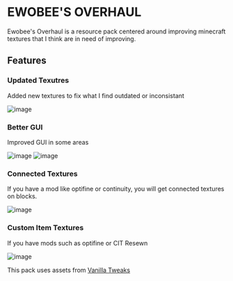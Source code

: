 # EWOBEE'S OVERHAUL
Ewobee's Overhaul is a resource pack centered around improving minecraft textures that I think are in need of improving.
## Features
### Updated Texutres
Added new textures to fix what I find outdated or inconsistant

![image](https://github.com/ewobee/Ewobees-Overhaul/assets/80922756/a03aeeed-38d5-49b6-90b3-f3d3c3cdb790)

### Better GUI
Improved GUI in some areas

![image](https://github.com/ewobee/Ewobees-Overhaul/assets/80922756/af14bfa3-684f-425d-b870-314cd8febf4e)
![image](https://github.com/ewobee/Ewobees-Overhaul/assets/80922756/4e7bd7bf-4e2d-4181-9190-4e835d3f2f05)

### Connected Textures
If you have a mod like optifine or continuity, you will get connected textures on blocks.

![image](https://github.com/ewobee/Ewobees-Overhaul/assets/80922756/06ccec29-2bfb-4cca-9704-14a2d38df0ca)

### Custom Item Textures
If you have mods such as optifine or CIT Resewn

![image](https://github.com/ewobee/Ewobees-Overhaul/assets/80922756/f6619f77-35b9-4b66-b333-0de93563706d)

This pack uses assets from [Vanilla Tweaks](https://vanillatweaks.net/picker/resource-packs/)
